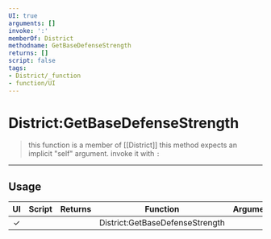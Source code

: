 ```yaml
---
UI: true
arguments: []
invoke: ':'
memberOf: District
methodname: GetBaseDefenseStrength
returns: []
script: false
tags:
- District/_function
- function/UI
---
```

# District:GetBaseDefenseStrength
> this function is a member of [[District]]
> this method expects an implicit "self" argument. invoke it with `:`
-----
## Usage
|  UI | Script | Returns | Function | Arguments |
|:---:|:------:|-------:|:--------:|:---------|
|✓| ||District:GetBaseDefenseStrength||
